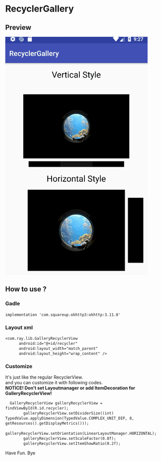 # RecyclerGallery
## Preview
![gallery](./gif/gallery.gif)
## How to use ?
### Gadle
```
implementation 'com.squareup.okhttp3:okhttp:3.11.0'
```
### Layout xml
```
<com.ray.lib.GalleryRecyclerView
      android:id="@+id/recycler"
      android:layout_width="match_parent"
      android:layout_height="wrap_content" />
```
### Customize
It's just like the regular RecyclerView.<br/>
and you can customize it with following codes. <br/>
**NOTICE! Don't set Layoutmanager or add ItemDecoration for GalleryRecyclerView!**
```
  GalleryRecyclerView galleryRecyclerView = findViewById(R.id.recycler);
        galleryRecyclerView.setDividerSize((int) TypedValue.applyDimension(TypedValue.COMPLEX_UNIT_DIP, 8, getResources().getDisplayMetrics()));
        galleryRecyclerView.setOrientation(LinearLayoutManager.HORIZONTAL);
        galleryRecyclerView.setScaleFactor(0.8f);
        galleryRecyclerView.setItemShowRatio(0.2f);
```
Have Fun. Bye

